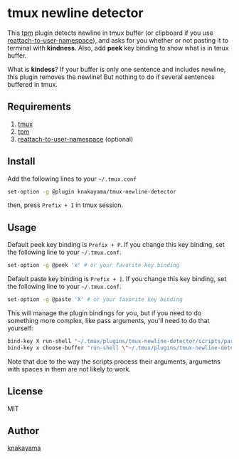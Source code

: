 tmux newline detector
=====================

This [tpm](https://github.com/tmux-plugins/tpm) plugin detects newline in tmux buffer (or clipboard if you use [reattach-to-user-namespace](https://github.com/ChrisJohnsen/tmux-MacOSX-pasteboard)), and asks for you whether or not pasting it to terminal with **kindness**. Also, add **peek** key binding to show what is in tmux buffer.

What is **kindess**? If your buffer is only one sentence and includes newline, this plugin removes the newline! But nothing to do if several sentences buffered in tmux.

## Requirements

1. [tmux](https://github.com/tmux/tmux)
2. [tpm](https://github.com/tmux-plugins/tpm)
3. [reattach-to-user-namespace](https://github.com/ChrisJohnsen/tmux-MacOSX-pasteboard) (optional)

## Install

Add the following lines to your `~/.tmux.conf`

```bash
set-option -g @plugin knakayama/tmux-newline-detector
```

then, press `Prefix + I` in tmux session.

## Usage

Default peek key binding is `Prefix + P`. If you change this key binding, set the following line to your `~/.tmux.conf`.

```bash
set-option -g @peek 'x' # or your favorite key binding
```

Default paste key binding is `Prefix + ]`. If you change this key binding, set the following line to your `~/.tmux.conf`.

```bash
set-option -g @paste 'X' # or your favorite key binding
```

This will manage the plugin bindings for you, but if you need to do something more complex, like pass arguments, you'll need to do that yourself:

```bash
bind-key X run-shell "~/.tmux/plugins/tmux-newline-detector/scripts/paste.sh -p"
bind-key x choose-buffer "run-shell \"~/.tmux/plugins/tmux-newline-detector/scripts/paste.sh -b '%%'\""
```

Note that due to the way the scripts process their arguments,
argumetns with spaces in them are not likely to work.

## License

MIT

## Author

[knakayama](https://github.com/knakayama)
